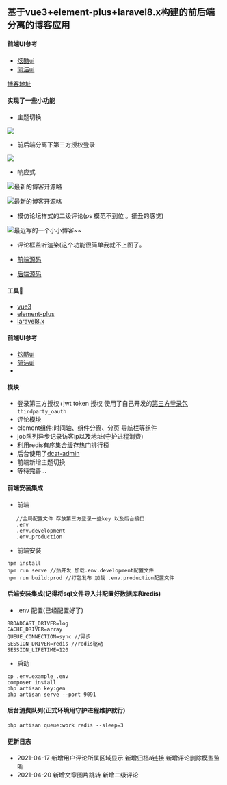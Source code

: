 ## 基于vue3+element-plus+laravel8.x构建的前后端分离的博客应用

#### 前端UI参考
 * [炫酷ui](https://88250.b3log.org/)
 * [简洁ui](https://www.louislivi.com/)
 
[博客地址](https://pltrue.top/)
#### 实现了一些小功能

* 主题切换

![](https://cdn.learnku.com/uploads/images/202104/27/32593/75p9l93jEn.gif!large)

* 前后端分离下第三方授权登录

![](https://cdn.learnku.com/uploads/images/202104/27/32593/3odHRNEdIO.gif!large)
* 响应式

![最新的博客开源咯](https://cdn.learnku.com/uploads/images/202104/27/32593/Fshu0ybfGF.png!large)


![最新的博客开源咯](https://cdn.learnku.com/uploads/images/202104/27/32593/dKLNrACCAC.png!large)
  * 模仿论坛样式的二级评论(ps 模范不到位 。挺丑的感觉)

![最近写的一个小小博客~~](https://cdn.learnku.com/uploads/images/202104/27/32593/YebDBjnnML.png!large)
 * 评论框监听渲染(这个功能很简单我就不上图了。
 
 
  * [前端源码](/app/)
  * [后端源码](/apiblog/)
  
#### 工具🔧  
  * [vue3](https://www.vue3js.cn/docs/zh)
  * [element-plus](https://github.com/element-plus/element-plus)
  * [laravel8.x](https://learnku.com/docs/laravel/8.x/upgrade/9352)
#### 前端UI参考
  * [炫酷ui](https://88250.b3log.org/)
  * [简洁ui](https://www.louislivi.com/)
  *
    
#### 模块
  * 登录第三方授权+jwt token 授权 使用了自己开发的[第三方登录包](https://github.com/pl1998/thirdparty_oauth) `thirdparty_oauth`
  * 评论模块
  * element组件:时间轴、组件分离、分页 导航栏等组件
  * job队列异步记录访客ip以及地址(守护进程消费)
  * 利用redis有序集合缓存热门排行榜
  * 后台使用了[dcat-admin](https://learnku.com/docs/dcat-admin/2.x)
  * 前端新增主题切换
  * 等待完善...
  
#### 前端安装集成

  * 前端
```shell script
   //全局配置文件 存放第三方登录一些key 以及后台接口
   .env
   .env.development
   .env.production
```  
  * 前端安装
  ```shell script
npm install
npm run serve //热开发 加载.env.development配置文件
npm run build:prod //打包发布 加载 .env.production配置文件
```

#### 后端安装集成(记得将sql文件导入并配置好数据库和redis)
  * .env 配置(已经配置好了)

```shell script
BROADCAST_DRIVER=log 
CACHE_DRIVER=array 
QUEUE_CONNECTION=sync //异步
SESSION_DRIVER=redis //redis驱动
SESSION_LIFETIME=120

```
  * 启动 
```shell script
cp .env.example .env
composer install
php artisan key:gen
php artisan serve --port 9091
```   
#### 后台消费队列(正式环境用守护进程维护就行)
```shell script
php artisan queue:work redis --sleep=3
```

#### 更新日志 
  * 2021-04-17 新增用户评论所属区域显示 新增归档a链接 新增评论删除模型监听
  * 2021-04-20 新增文章图片跳转 新增二级评论
  
